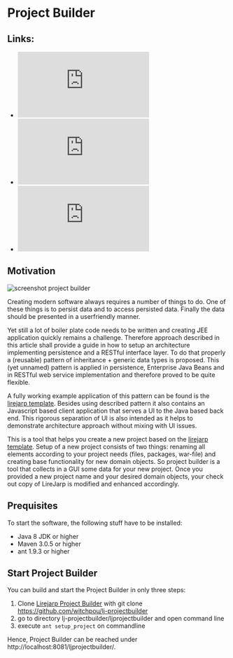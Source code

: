 # Project Builder

## Links: 
* ![architecture description for developer](https://github.com/witchpou/lj-projectbuilder/blob/master/architecture.md)
* ![introduction for webdesigner](https://github.com/witchpou/lj-projectbuilder/blob/master/webdesign.md)
* ![article in german](https://wp.starwit.de/wp-content/uploads/2017/02/03-2016-Java-aktuell-Anett-Hübner_Java-Enterprise-Anwendungen-effizient-...-4.pdf)

## Motivation

![screenshot project builder](https://wp.starwit.de/wp-content/uploads/2016/10/projectbuilder.png)

Creating modern software always requires a number of things to do. One of these things is to persist data and to access persisted data. Finally the data should be presented in a userfriendly manner.

Yet still a lot of boiler plate code needs to be written and creating JEE application quickly remains a challenge. Therefore approach described in this article shall provide a guide in how to setup an architecture implementing persistence and a RESTful interface layer. To do that properly a (reusable) pattern of inheritance + generic data types is proposed. This (yet unnamed) pattern is applied in persistence, Enterprise Java Beans and in RESTful web service implementation and therefore proved to be quite flexible.

A fully working example application of this pattern can be found is the [lirejarp template](https://github.com/witchpou/lirejarp). Besides using described pattern it also contains an Javascript based client application that serves a UI to the Java based back end. This rigorous separation of UI is also intended as it helps to demonstrate architecture approach without mixing with UI issues.

This is a tool that helps you create a new project based on the [lirejarp template](https://github.com/witchpou/lirejarp). Setup of a new project consists of two things: renaming all elements according to your project needs (files, packages, war-file) and creating base functionality for new domain objects. So project builder is a tool that collects in a GUI some data for your new project. Once you provided a new project name and your desired domain objects, your check out copy of LireJarp is modified and enhanced accordingly. 

## Prequisites

To start the software, the following stuff have to be installed:

* Java 8 JDK or higher
* Maven 3.0.5 or higher
* ant 1.9.3 or higher

## Start Project Builder

You can build and start the Project Builder in only three steps:

1. Clone [Lirejarp Project Builder](https://github.com/witchpou/lj-projectbuilder) with git clone https://github.com/witchpou/lj-projectbuilder
2. go to directory lj-projectbuilder/ljprojectbuilder and open command line
3. execute `ant setup_project` on commandline

Hence, Project Builder can be reached under http://localhost:8081/ljprojectbuilder/.

